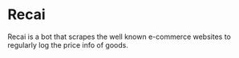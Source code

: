 # Recai
Recai is a bot that scrapes the well known e-commerce websites to regularly log the price info of goods.
